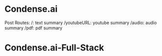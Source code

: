 # Condense.ai
Post Routes:
/: text summary
/youtubeURL: youtube summary
/audio: audio summary
/pdf: pdf summary
# Condense.ai-Full-Stack

